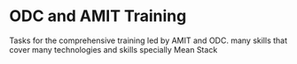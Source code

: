 <h1> ODC and AMIT Training </h1>

<p> Tasks for the comprehensive training led by AMIT and ODC. many skills that cover many technologies and skills specially Mean Stack </p>
